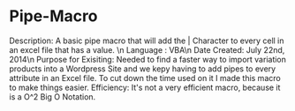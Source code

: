 Pipe-Macro
==========
Description:           A basic pipe macro that will add the | Character to every cell in an excel file that has a value. \n
Language :             VBA\n
Date Created:          July 22nd, 2014\n
Purpose for Exisiting: Needed to find a faster way to import variation products into a Wordpress Site and we kepy having to
                       add pipes to every attribute in an Excel file. To cut down the time used on it I made this macro to
                       make things easier.
Efficiency:            It's not a very efficient macro, because it is a O^2 Big O Notation.
